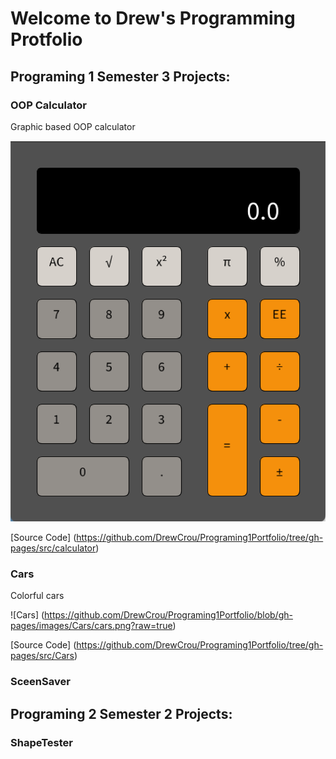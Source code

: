 # Welcome to Drew's Programming Protfolio

## Programing 1 Semester 3 Projects:

### OOP Calculator
Graphic based OOP calculator

![Running Calculator](https://github.com/DrewCrou/Programing1Portfolio/blob/gh-pages/images/calc.png?raw=true)

[Source Code] (https://github.com/DrewCrou/Programing1Portfolio/tree/gh-pages/src/calculator)

### Cars
Colorful cars

![Cars] (https://github.com/DrewCrou/Programing1Portfolio/blob/gh-pages/images/Cars/cars.png?raw=true)

[Source Code] (https://github.com/DrewCrou/Programing1Portfolio/tree/gh-pages/src/Cars)

### SceenSaver


## Programing 2 Semester 2 Projects:

### ShapeTester
